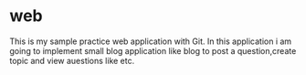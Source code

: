 web
===

This is my sample practice web application with Git.
In this application i am going to implement small blog application like blog to post a question,create topic and view auestions like etc.
